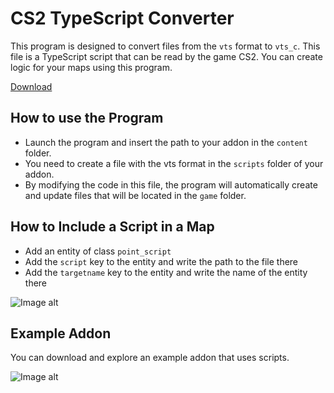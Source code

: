 # CS2 TypeScript Converter
This program is designed to convert files from the `vts` format to `vts_c`. This file is a TypeScript script that can be read by the game CS2. You can create logic for your maps using this program.

[Download](https://github.com/Ansimist/cs2typescript/releases)

## How to use the Program
- Launch the program and insert the path to your addon in the `content` folder.
- You need to create a file with the vts format in the `scripts` folder of your addon.
- By modifying the code in this file, the program will automatically create and update files that will be located in the `game` folder.

## How to Include a Script in a Map
- Add an entity of class `point_script`
- Add the `script` key to the entity and write the path to the file there
- Add the `targetname` key to the entity and write the name of the entity there

![Image alt](https://i.imgur.com/IJeOwwO.png)

## Example Addon
You can download and explore an example addon that uses scripts.

![Image alt](https://imgur.com/DXDgf9Z.png)